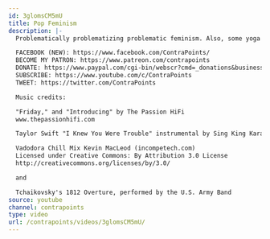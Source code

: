 ```yaml
---
id: 3glomsCM5mU
title: Pop Feminism
description: |-
  Problematically problematizing problematic feminism. Also, some yoga and Bob Dylan impersonating.

  FACEBOOK (NEW): https://www.facebook.com/ContraPoints/
  BECOME MY PATRON: https://www.patreon.com/contrapoints
  DONATE: https://www.paypal.com/cgi-bin/webscr?cmd=_donations&business=QAXL4AUZAQY7C&lc=US&item_name=ContraPoints&currency_code=USD&bn=PP%2dDonationsBF%3abtn_donateCC_LG%2egif%3aNonHosted
  SUBSCRIBE: https://www.youtube.com/c/ContraPoints
  TWEET: https://twitter.com/ContraPoints

  Music credits:

  "Friday," and "Introducing" by The Passion HiFi
  www.thepassionhifi.com

  Taylor Swift "I Knew You Were Trouble" instrumental by Sing King Karaoke https://www.youtube.com/channel/UCwTRjvjVge51X-ILJ4i22ew

  Vadodora Chill Mix Kevin MacLeod (incompetech.com)
  Licensed under Creative Commons: By Attribution 3.0 License
  http://creativecommons.org/licenses/by/3.0/

  and

  Tchaikovsky's 1812 Overture, performed by the U.S. Army Band
source: youtube
channel: contrapoints
type: video
url: /contrapoints/videos/3glomsCM5mU/
---
```

